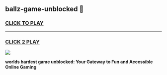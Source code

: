 
## ballz-game-unblocked 👋
<h3>
<a href="https://premium.freeplayer.one?title=ballz-game-unblocked&ref=14F">CLICK TO PLAY</a></h3>
<hr>

<h3>
<a href="https://premium.freeplayer.one?title=ballz-game-unblocked&ref=14F">CLICK 2 PLAY</a>
  
</h3>

<a href="https://premium.freeplayer.one?title=ballz-game-unblocked&ref=12F/"><img src="https://clearcache.store/games.png"></a>


**worlds hardest game unblocked: Your Gateway to Fun and Accessible Online Gaming**
